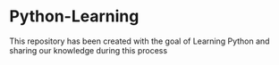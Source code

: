 # Python-Learning
This repository has been created with the goal of Learning Python and sharing our knowledge during this process
